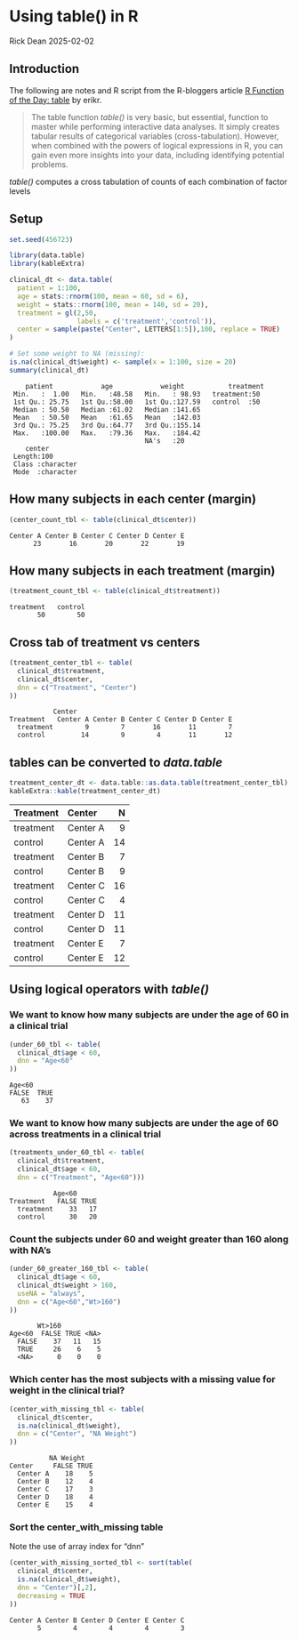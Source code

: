 # Using table() in R
Rick Dean
2025-02-02

## Introduction

The following are notes and R script from the R-bloggers article [R
Function of the Day:
table](https://www.r-bloggers.com/2009/09/r-function-of-the-day-table/)
by erikr.

> The table function *table()* is very basic, but essential, function to
> master while performing interactive data analyses. It simply creates
> tabular results of categorical variables (cross-tabulation). However,
> when combined with the powers of logical expressions in R, you can
> gain even more insights into your data, including identifying
> potential problems.

*table()* computes a cross tabulation of counts of each combination of
factor levels

## Setup

``` r
set.seed(456723)

library(data.table)
library(kableExtra)

clinical_dt <- data.table(
  patient = 1:100,
  age = stats::rnorm(100, mean = 60, sd = 6),
  weight = stats::rnorm(100, mean = 140, sd = 20),
  treatment = gl(2,50,
                 labels = c('treatment','control')),
  center = sample(paste("Center", LETTERS[1:5]),100, replace = TRUE)
)

# Set some weight to NA (missing):
is.na(clinical_dt$weight) <- sample(x = 1:100, size = 20)
summary(clinical_dt)
```

        patient            age            weight           treatment 
     Min.   :  1.00   Min.   :48.58   Min.   : 98.93   treatment:50  
     1st Qu.: 25.75   1st Qu.:58.00   1st Qu.:127.59   control  :50  
     Median : 50.50   Median :61.02   Median :141.65                 
     Mean   : 50.50   Mean   :61.65   Mean   :142.03                 
     3rd Qu.: 75.25   3rd Qu.:64.77   3rd Qu.:155.14                 
     Max.   :100.00   Max.   :79.36   Max.   :184.42                 
                                      NA's   :20                     
        center         
     Length:100        
     Class :character  
     Mode  :character  
                       
                       
                       
                       

## How many subjects in each center (margin)

``` r
(center_count_tbl <- table(clinical_dt$center))
```


    Center A Center B Center C Center D Center E 
          23       16       20       22       19 

## How many subjects in each treatment (margin)

``` r
(treatment_count_tbl <- table(clinical_dt$treatment))
```


    treatment   control 
           50        50 

## Cross tab of treatment vs centers

``` r
(treatment_center_tbl <- table(
  clinical_dt$treatment,
  clinical_dt$center,
  dnn = c("Treatment", "Center")
))
```

               Center
    Treatment   Center A Center B Center C Center D Center E
      treatment        9        7       16       11        7
      control         14        9        4       11       12

## tables can be converted to *data.table*

``` r
treatment_center_dt <- data.table::as.data.table(treatment_center_tbl)
kableExtra::kable(treatment_center_dt)
```

| Treatment | Center   |   N |
|:----------|:---------|----:|
| treatment | Center A |   9 |
| control   | Center A |  14 |
| treatment | Center B |   7 |
| control   | Center B |   9 |
| treatment | Center C |  16 |
| control   | Center C |   4 |
| treatment | Center D |  11 |
| control   | Center D |  11 |
| treatment | Center E |   7 |
| control   | Center E |  12 |

## Using logical operators with *table()*

### We want to know how many subjects are under the age of 60 in a clinical trial

``` r
(under_60_tbl <- table(
  clinical_dt$age < 60,
  dnn = "Age<60"
))
```

    Age<60
    FALSE  TRUE 
       63    37 

### We want to know how many subjects are under the age of 60 across treatments in a clinical trial

``` r
(treatments_under_60_tbl <- table(
  clinical_dt$treatment,
  clinical_dt$age < 60,
  dnn = c("Treatment", "Age<60")))
```

               Age<60
    Treatment   FALSE TRUE
      treatment    33   17
      control      30   20

### Count the subjects under 60 and weight greater than 160 along with NA’s

``` r
(under_60_greater_160_tbl <- table(
  clinical_dt$age < 60,
  clinical_dt$weight > 160,
  useNA = "always",
  dnn = c("Age<60","Wt>160")
))
```

           Wt>160
    Age<60  FALSE TRUE <NA>
      FALSE    37   11   15
      TRUE     26    6    5
      <NA>      0    0    0

### Which center has the most subjects with a missing value for weight in the clinical trial?

``` r
(center_with_missing_tbl <- table(
  clinical_dt$center,
  is.na(clinical_dt$weight),
  dnn = c("Center", "NA Weight")
))
```

              NA Weight
    Center     FALSE TRUE
      Center A    18    5
      Center B    12    4
      Center C    17    3
      Center D    18    4
      Center E    15    4

### Sort the center_with_missing table

Note the use of array index for “dnn”

``` r
(center_with_missing_sorted_tbl <- sort(table(
  clinical_dt$center,
  is.na(clinical_dt$weight),
  dnn = "Center")[,2],
  decreasing = TRUE
))
```

    Center A Center B Center D Center E Center C 
           5        4        4        4        3 

